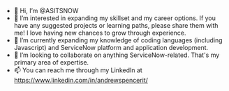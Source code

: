 - 👋 Hi, I’m @ASITSNOW
- 👀 I’m interested in expanding my skillset and my career options. If you have any suggested projects or learning paths, please share them with me! I love having new chances to grow through experience.
- 🌱 I’m currently expanding my knowledge of coding languages (including Javascript) and ServiceNow platform and application development.
- 💞️ I’m looking to collaborate on anything ServiceNow-related. That's my primary area of expertise.
- 📫 You can reach me through my LinkedIn at https://www.linkedin.com/in/andrewspencerit/

<!---
ASITSNOW/ASITSNOW is a ✨ special ✨ repository because its `README.md` (this file) appears on your GitHub profile.
You can click the Preview link to take a look at your changes.
--->
